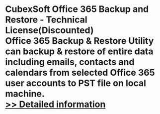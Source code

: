 # CubexSoft Office 365 Backup and Restore - Technical License(Discounted)<br />Office 365 Backup & Restore Utility can backup & restore of entire data including emails, contacts and calendars from selected Office 365 user accounts to PST file on local machine.<br />[>> Detailed information](https://secure.shareit.com/shareit/product.html?productid=300847485&affiliateid=200057808)